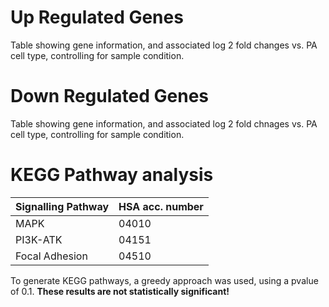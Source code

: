 # Up Regulated Genes
Table showing gene information, and associated log 2 fold changes vs. PA cell type, controlling for sample condition.

# Down Regulated Genes
Table showing gene information, and associated log 2 fold chnages vs. PA cell type, controlling for sample condition. 

# KEGG Pathway analysis
| Signalling Pathway | HSA acc. number |
|--------------------|-----------------|
| MAPK               | 04010           |
| PI3K-ATK           | 04151           |
| Focal Adhesion     | 04510           |

To generate KEGG pathways, a greedy approach was used, using a pvalue of 0.1. **These results are not statistically significant!**
